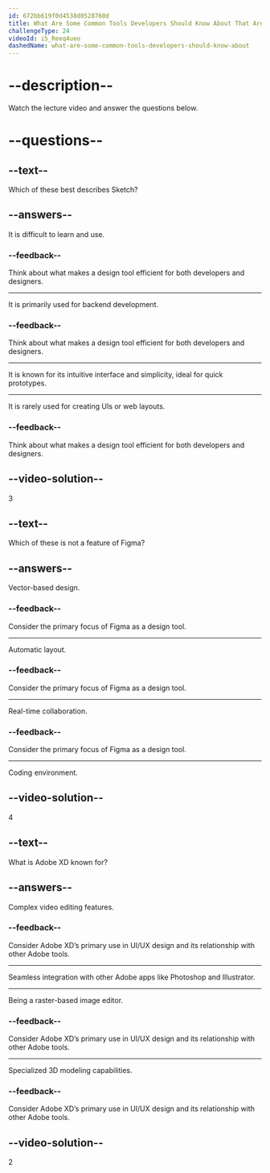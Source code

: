 ```yaml
---
id: 672bb619f0d4538d0528760d
title: What Are Some Common Tools Developers Should Know About That Are Used by Designers in the Industry?
challengeType: 24
videoId: i5_Reeq4ueo
dashedName: what-are-some-common-tools-developers-should-know-about
---
```


# --description--

Watch the lecture video and answer the questions below.

# --questions--

## --text--

Which of these best describes Sketch?

## --answers--

It is difficult to learn and use.

### --feedback--

Think about what makes a design tool efficient for both developers and designers.

---

It is primarily used for backend development.

### --feedback--

Think about what makes a design tool efficient for both developers and designers.

---

It is known for its intuitive interface and simplicity, ideal for quick prototypes.

---

It is rarely used for creating UIs or web layouts.

### --feedback--

Think about what makes a design tool efficient for both developers and designers.

## --video-solution--

3

## --text--

Which of these is not a feature of Figma?

## --answers--

Vector-based design.

### --feedback--

Consider the primary focus of Figma as a design tool.

---

Automatic layout.

### --feedback--

Consider the primary focus of Figma as a design tool.

---

Real-time collaboration.

### --feedback--

Consider the primary focus of Figma as a design tool.

---

Coding environment.

## --video-solution--

4

## --text--

What is Adobe XD known for?

## --answers--

Complex video editing features.

### --feedback--

Consider Adobe XD’s primary use in UI/UX design and its relationship with other Adobe tools.

---

Seamless integration with other Adobe apps like Photoshop and Illustrator.

---

Being a raster-based image editor.

### --feedback--

Consider Adobe XD’s primary use in UI/UX design and its relationship with other Adobe tools.

---

Specialized 3D modeling capabilities.

### --feedback--

Consider Adobe XD’s primary use in UI/UX design and its relationship with other Adobe tools.

## --video-solution--

2
